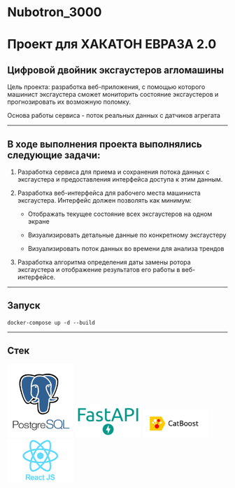 # Nubotron_3000
<h1>Проект для ХАКАТОН ЕВРАЗА 2.0</h1>

<h2>Цифровой двойник эксгаустеров агломашины</h2>

Цель проекта: разработка веб-приложения, с помощью которого машинист эксгаустера сможет мониторить состояние эксгаустеров и прогнозировать их возможную поломку.

Основа работы сервиса - поток реальных данных с датчиков агрегата

---

<h2>В ходе выполнения проекта выполнялись следующие задачи:</h2>

1. Разработка сервиса для приема и сохранения потока данных с эксгаустера и предоставления интерфейса доступа к этим данным.

2. Разработка веб-интерфейса для рабочего места машиниста эксгаустера. Интерфейс должен позволять как минимум:

    - Отображать текущее состояние всех эксгаустеров на одном экране

    - Визуализировать детальные данные по конкретному эксгаустеру

    - Визуализировать поток данных во времени для анализа трендов

3. Разработка алгоритма определения даты замены ротора эксгаустера и отображение результатов его работы в веб-интерфейсе.

---

<h2>Запуск</h2>

    docker-compose up -d --build

---

<h2>Стек</h2>

<img src="images/postgres.png"  width="30%" height="30%">

<img src="images/fastapi.png"  width="30%" height="30%">

<img src="images/catboost.png"  width="30%" height="30%">

<img src="images/reactjs.png"  width="30%" height="30%">
